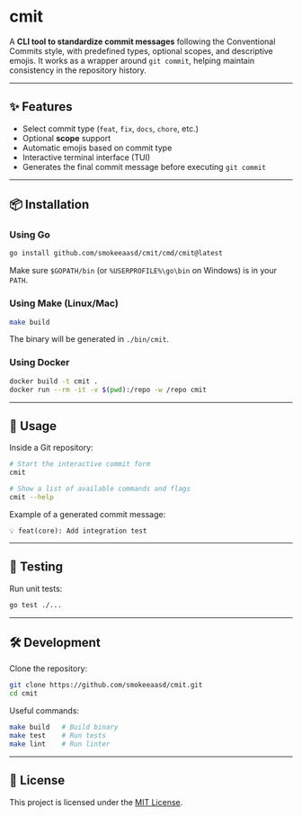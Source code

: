 # cmit

A **CLI tool to standardize commit messages** following the Conventional Commits style, with predefined types, optional scopes, and descriptive emojis. It works as a wrapper around `git commit`, helping maintain consistency in the repository history.

---

## ✨ Features

* Select commit type (`feat`, `fix`, `docs`, `chore`, etc.)
* Optional **scope** support
* Automatic emojis based on commit type
* Interactive terminal interface (TUI)
* Generates the final commit message before executing `git commit`

---

## 📦 Installation

### Using Go

```sh
go install github.com/smokeeaasd/cmit/cmd/cmit@latest
```

Make sure `$GOPATH/bin` (or `%USERPROFILE%\go\bin` on Windows) is in your `PATH`.

### Using Make (Linux/Mac)

```sh
make build
```

The binary will be generated in `./bin/cmit`.

### Using Docker

```sh
docker build -t cmit .
docker run --rm -it -v $(pwd):/repo -w /repo cmit
```

---

## 🚀 Usage

Inside a Git repository:

```sh
# Start the interactive commit form
cmit

# Show a list of available commands and flags
cmit --help
```

Example of a generated commit message:

```
💡 feat(core): Add integration test
```

---

## 🧪 Testing

Run unit tests:

```sh
go test ./...
```

---

## 🛠 Development

Clone the repository:

```sh
git clone https://github.com/smokeeaasd/cmit.git
cd cmit
```

Useful commands:

```sh
make build   # Build binary
make test    # Run tests
make lint    # Run linter
```

---

## 📄 License

This project is licensed under the [MIT License](LICENSE).